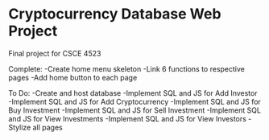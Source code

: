 # Cryptocurrency Database Web Project
Final project for CSCE 4523

Complete:
-Create home menu skeleton
-Link 6 functions to respective pages
-Add home button to each page

To Do:
-Create and host database
-Implement SQL and JS for Add Investor
-Implement SQL and JS for Add Cryptocurrency
-Implement SQL and JS for Buy Investment
-Implement SQL and JS for Sell Investment
-Implement SQL and JS for View Investments
-Implement SQL and JS for View Investors
-Stylize all pages
